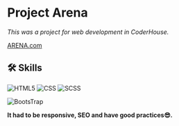 
# Project Arena

*This was a project for web development in CoderHouse.*

[ARENA.com](https://arenasgym.netlify.app/ "ARENA WEB SITE")

## 🛠 Skills
![HTML5](https://img.shields.io/badge/-HTML5-333333?style=flat&logo=HTML5)
![CSS](https://img.shields.io/badge/-CSS-333333?style=flat&logo=CSS3&logoColor=1572B6) 
![SCSS](https://img.shields.io/badge/-SCSS-333333?style=flat&logo=SASS&logoColor=CE6B9E)

![BootsTrap](https://img.shields.io/badge/-BootsTrap-333333?style=flat&logo=BootsTrap&logoColor=BootsTrap)

**It had to be responsive, SEO and have good practices😎.**
